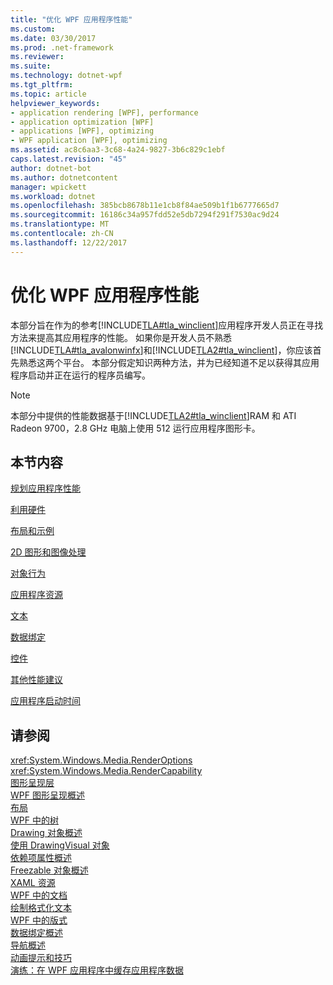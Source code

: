 ```yaml
---
title: "优化 WPF 应用程序性能"
ms.custom: 
ms.date: 03/30/2017
ms.prod: .net-framework
ms.reviewer: 
ms.suite: 
ms.technology: dotnet-wpf
ms.tgt_pltfrm: 
ms.topic: article
helpviewer_keywords:
- application rendering [WPF], performance
- application optimization [WPF]
- applications [WPF], optimizing
- WPF application [WPF], optimizing
ms.assetid: ac8c6aa3-3c68-4a24-9827-3b6c829c1ebf
caps.latest.revision: "45"
author: dotnet-bot
ms.author: dotnetcontent
manager: wpickett
ms.workload: dotnet
ms.openlocfilehash: 385bcb8678b11e1cb8f84ae509b1f1b6777665d7
ms.sourcegitcommit: 16186c34a957fdd52e5db7294f291f7530ac9d24
ms.translationtype: MT
ms.contentlocale: zh-CN
ms.lasthandoff: 12/22/2017
---
```

# <a name="optimizing-wpf-application-performance"></a>优化 WPF 应用程序性能
本部分旨在作为的参考[!INCLUDE[TLA#tla_winclient](../../../../includes/tlasharptla-winclient-md.md)]应用程序开发人员正在寻找方法来提高其应用程序的性能。 如果你是开发人员不熟悉[!INCLUDE[TLA#tla_avalonwinfx](../../../../includes/tlasharptla-avalonwinfx-md.md)]和[!INCLUDE[TLA2#tla_winclient](../../../../includes/tla2sharptla-winclient-md.md)]，你应该首先熟悉这两个平台。 本部分假定知识两种方法，并为已经知道不足以获得其应用程序启动并正在运行的程序员编写。  
  
> [!NOTE]
>  本部分中提供的性能数据基于[!INCLUDE[TLA2#tla_winclient](../../../../includes/tla2sharptla-winclient-md.md)]RAM 和 ATI Radeon 9700，2.8 GHz 电脑上使用 512 运行应用程序图形卡。  
  
## <a name="in-this-section"></a>本节内容  
 [规划应用程序性能](../../../../docs/framework/wpf/advanced/planning-for-application-performance.md)  
  
 [利用硬件](../../../../docs/framework/wpf/advanced/optimizing-performance-taking-advantage-of-hardware.md)  
  
 [布局和示例](../../../../docs/framework/wpf/advanced/optimizing-performance-layout-and-design.md)  
  
 [2D 图形和图像处理](../../../../docs/framework/wpf/advanced/optimizing-performance-2d-graphics-and-imaging.md)  
  
 [对象行为](../../../../docs/framework/wpf/advanced/optimizing-performance-object-behavior.md)  
  
 [应用程序资源](../../../../docs/framework/wpf/advanced/optimizing-performance-application-resources.md)  
  
 [文本](../../../../docs/framework/wpf/advanced/optimizing-performance-text.md)  
  
 [数据绑定](../../../../docs/framework/wpf/advanced/optimizing-performance-data-binding.md)  
  
 [控件](../../../../docs/framework/wpf/advanced/optimizing-performance-controls.md)  
  
 [其他性能建议](../../../../docs/framework/wpf/advanced/optimizing-performance-other-recommendations.md)  
  
 [应用程序启动时间](../../../../docs/framework/wpf/advanced/application-startup-time.md)  
  
## <a name="see-also"></a>请参阅  
 <xref:System.Windows.Media.RenderOptions>  
 <xref:System.Windows.Media.RenderCapability>  
 [图形呈现层](../../../../docs/framework/wpf/advanced/graphics-rendering-tiers.md)  
 [WPF 图形呈现概述](../../../../docs/framework/wpf/graphics-multimedia/wpf-graphics-rendering-overview.md)  
 [布局](../../../../docs/framework/wpf/advanced/layout.md)  
 [WPF 中的树](../../../../docs/framework/wpf/advanced/trees-in-wpf.md)  
 [Drawing 对象概述](../../../../docs/framework/wpf/graphics-multimedia/drawing-objects-overview.md)  
 [使用 DrawingVisual 对象](../../../../docs/framework/wpf/graphics-multimedia/using-drawingvisual-objects.md)  
 [依赖项属性概述](../../../../docs/framework/wpf/advanced/dependency-properties-overview.md)  
 [Freezable 对象概述](../../../../docs/framework/wpf/advanced/freezable-objects-overview.md)  
 [XAML 资源](../../../../docs/framework/wpf/advanced/xaml-resources.md)  
 [WPF 中的文档](../../../../docs/framework/wpf/advanced/documents-in-wpf.md)  
 [绘制格式化文本](../../../../docs/framework/wpf/advanced/drawing-formatted-text.md)  
 [WPF 中的版式](../../../../docs/framework/wpf/advanced/typography-in-wpf.md)  
 [数据绑定概述](../../../../docs/framework/wpf/data/data-binding-overview.md)  
 [导航概述](../../../../docs/framework/wpf/app-development/navigation-overview.md)  
 [动画提示和技巧](../../../../docs/framework/wpf/graphics-multimedia/animation-tips-and-tricks.md)  
 [演练：在 WPF 应用程序中缓存应用程序数据](../../../../docs/framework/wpf/advanced/walkthrough-caching-application-data-in-a-wpf-application.md)
